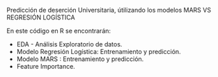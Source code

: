 Predicción de deserción Universitaria, útilizando los modelos MARS VS REGRESIÓN LOGÍSTICA

En este código en R se encontrarán: 
- EDA - Análisis Exploratorio de datos.
- Modelo Regresión Logística: Entrenamiento y predicción.
- Modelo MARS : Entrenamiento y predicción.
- Feature Importance. 
